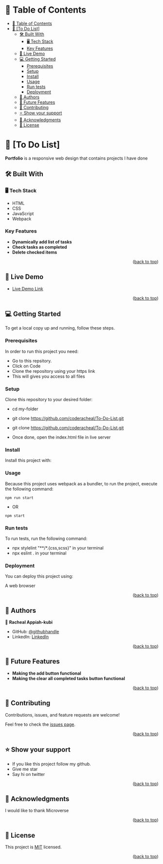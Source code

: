 # 📗 Table of Contents

- [📗 Table of Contents](#-table-of-contents)
- [📖 \[To Do List\] ](#-to-do-list-)
  - [🛠 Built With ](#-built-with-)
    - [🖥️ Tech Stack ](#️-tech-stack-)
    - [Key Features ](#key-features-)
  - [🚀 Live Demo ](#-live-demo-)
  - [💻 Getting Started ](#-getting-started-)
    - [Prerequisites](#prerequisites)
    - [Setup](#setup)
    - [Install](#install)
    - [Usage](#usage)
    - [Run tests](#run-tests)
    - [Deployment](#deployment)
  - [👥 Authors ](#-authors-)
  - [🔭 Future Features ](#-future-features-)
  - [🤝 Contributing ](#-contributing-)
  - [⭐️ Show your support ](#️-show-your-support-)
  - [🙏 Acknowledgments ](#-acknowledgments-)
  - [📝 License ](#-license-)


# 📖 [To Do List] <a name="about-project"></a>


**Portfolio** is a responsive web design that contains projects I have done

## 🛠 Built With <a name="HTML"></a>

### 🖥️ Tech Stack <a name="CSS"></a>

- HTML
- CSS
- JavaScript
- Webpack


### Key Features <a name="Mobile Version of Portfolio"></a>

- **Dynamically add list of tasks**
- **Check tasks as completed**
- **Delete checked items**

<p align="right">(<a href="#readme-top">back to top</a>)</p>


## 🚀 Live Demo <a name="live-demo"></a>


- [Live Demo Link](https://coderacheal.github.io/ToDoList/dist/)



<p align="right">(<a href="#readme-top">back to top</a>)</p>


## 💻 Getting Started <a name="getting-started"></a>

To get a local copy up and running, follow these steps.

### Prerequisites

In order to run this project you need:

- Go to this repsitory.
- Click on Code
- Clone the repository using your https link
- This will gives you access to all files



### Setup

Clone this repository to your desired folder:

 - cd my-folder

 - git clone https://github.com/coderacheal/To-Do-List.git

 - git clone https://github.com/coderacheal/To-Do-List.git 
 - Once done, open the index.html file in live server


### Install

Install this project with:

 



### Usage

Because this project uses webpack as a bundler, to run the project, execute the following command:

  <code>npm run start</code> 
- OR
  
<code>npm start</code> 




### Run tests

To run tests, run the following command:

 - npx stylelint "**/*.{css,scss}" in your terminal
 - npx eslint . in your terminal



### Deployment

You can deploy this project using:

A web browser

<p align="right">(<a href="#readme-top">back to top</a>)</p>



## 👥 Authors <a name="authors"></a>



👤 **Racheal Appiah-kubi**

- GitHub: [@githubhandle](https://github.com/coderacheal)
- LinkedIn: [LinkedIn](https://linkedin.com/in/linkedinhandle)


<p align="right">(<a href="#readme-top">back to top</a>)</p>



## 🔭 Future Features <a name="future-features"></a>

- **Making the add button functional**
- **Making the clear all completed tasks button functional**

<p align="right">(<a href="#readme-top">back to top</a>)</p>



## 🤝 Contributing <a name="contributing"></a>

Contributions, issues, and feature requests are welcome!

Feel free to check the [issues page](../../issues/).

<p align="right">(<a href="#readme-top">back to top</a>)</p>



## ⭐️ Show your support <a name="support"></a>



- If you like this project follow my github. 
- Give me star
- Say hi on twitter

<p align="right">(<a href="#readme-top">back to top</a>)</p>



## 🙏 Acknowledgments <a name="acknowledgements"></a>


I would like to thank Microverse

<p align="right">(<a href="#readme-top">back to top</a>)</p>





## 📝 License <a name="license"></a>

This project is [MIT](./LICENSE) licensed.

<p align="right">(<a href="#readme-top">back to top</a>)</p>
